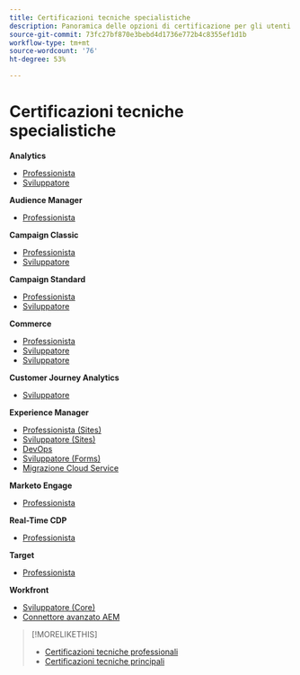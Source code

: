 ```yaml
---
title: Certificazioni tecniche specialistiche
description: Panoramica delle opzioni di certificazione per gli utenti esperti
source-git-commit: 73fc27bf870e3bebd4d1736e772b4c8355ef1d1b
workflow-type: tm+mt
source-wordcount: '76'
ht-degree: 53%

---
```


# Certificazioni tecniche specialistiche

**Analytics**

* [Professionista](/help/certifications/aa/aa-e-business.md) <!--AD0-E208-->
* [Sviluppatore](/help/certifications/aa/aa-e-developer.md) <!--AD0-E209-->

**Audience Manager**

* [Professionista](/help/certifications/aam/aam-e-business.md) <!--AD0-E457-->

**Campaign Classic**

* [Professionista](/help/certifications/acc/acc-e-business.md) <!--AD0-E327-->
* [Sviluppatore](/help/certifications/acc/acc-e-developer.md) <!--AD0-E330-->

**Campaign Standard**

* [Professionista](/help/certifications/acs/acs-e-business.md) <!--AD0-E307-->
* [Sviluppatore](/help/certifications/acs/acs-e-developer.md) <!--AD0-E306-->

**Commerce**

* [Professionista](/help/certifications/ac/ac-e-business.md) <!--AD0-E708-->
* [Sviluppatore](/help/certifications/ac/ac-e-developer.md) <!--AD0-E716-->
* [Sviluppatore](/help/certifications/ac/ac-e-fedeveloper.md) <!--AD0-E710-->

**Customer Journey Analytics**

* [Sviluppatore](/help/certifications/acja/acja-e-developer.md) <!--AD0-E604-->

**Experience Manager**

* [Professionista (Sites)](/help/certifications/aem/aem-sites-e-business.md) <!--AD0-E121-->
* [Sviluppatore (Sites)](/help/certifications/aem/aem-sites-e-developer.md) <!--AD0-E134-->
* [DevOps](/help/certifications/aem/aem-devops-e-engineer.md) <!--AD0-E124-->
* [Sviluppatore (Forms)](/help/certifications/aem/aem-forms-e-developer.md) <!--AD0-E125-->
* [Migrazione Cloud Service](/help/certifications/aem/aem-cs-e-migration.md) <!--AD0-E136-->

**Marketo Engage**

* [Professionista](/help/certifications/ame/ame-e-business.md) <!--AD0-E559-->

**Real-Time CDP**

* [Professionista](/help/certifications/rtcdp/rtcdp-p-business.md) <!--AD0-E602-->

**Target**

* [Professionista](/help/certifications/at/at-e-business.md) <!--AD0-E406-->

**Workfront**

* [Sviluppatore (Core)](/help/certifications/aw/aw-core-e-developer.md) <!--AD0-E904-->
* [Connettore avanzato AEM](/help/certifications/aw/aw-aem-e-connector.md) <!--AD0-E906-->

>[!MORELIKETHIS]
>
>* [Certificazioni tecniche professionali](professional.md)
>* [Certificazioni tecniche principali](master.md)

